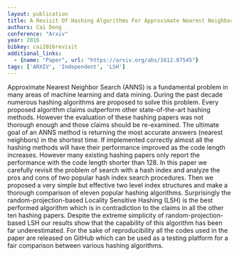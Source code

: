 ```yaml
---
layout: publication
title: A Revisit Of Hashing Algorithms For Approximate Nearest Neighbor Search
authors: Cai Deng
conference: "Arxiv"
year: 2016
bibkey: cai2016revisit
additional_links:
  - {name: "Paper", url: "https://arxiv.org/abs/1612.07545"}
tags: ['ARXIV', 'Independent', 'LSH']
---
```

Approximate Nearest Neighbor Search (ANNS) is a fundamental problem in many areas of machine learning and data mining. During the past decade numerous hashing algorithms are proposed to solve this problem. Every proposed algorithm claims outperform other state-of-the-art hashing methods. However the evaluation of these hashing papers was not thorough enough and those claims should be re-examined. The ultimate goal of an ANNS method is returning the most accurate answers (nearest neighbors) in the shortest time. If implemented correctly almost all the hashing methods will have their performance improved as the code length increases. However many existing hashing papers only report the performance with the code length shorter than 128. In this paper we carefully revisit the problem of search with a hash index and analyze the pros and cons of two popular hash index search procedures. Then we proposed a very simple but effective two level index structures and make a thorough comparison of eleven popular hashing algorithms. Surprisingly the random-projection-based Locality Sensitive Hashing (LSH) is the best performed algorithm which is in contradiction to the claims in all the other ten hashing papers. Despite the extreme simplicity of random-projection-based LSH our results show that the capability of this algorithm has been far underestimated. For the sake of reproducibility all the codes used in the paper are released on GitHub which can be used as a testing platform for a fair comparison between various hashing algorithms.
